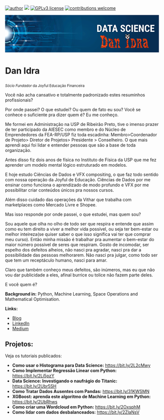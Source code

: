 [![author](https://img.shields.io/badge/author-Dan_Idra-red.svg)](https://www.linkedin.com/in/carlosfab) [![](https://img.shields.io/badge/python-3.7+-blue.svg)](https://www.python.org/downloads/release/python-365/) [![GPLv3 license](https://img.shields.io/badge/License-GPLv3-blue.svg)](http://perso.crans.org/besson/LICENSE.html) [![contributions welcome](https://img.shields.io/badge/contributions-welcome-brightgreen.svg?style=flat)](https://github.com/carlosfab/data_science/issues)

<p align="center">
  <img src="bannerr.png" >
</p>

# Dan Idra
<sub>*Sócio Fundador* da Joyful Educação Financeira</sub>

Você não acha cansativo e totalmente padronizado estes resuminhos profissionais?

Por onde passei? O que estudei? Ou quem de fato eu sou? Você se conhece o suficiente pra dizer quem é? Eu me conheço.

Me formei em Administração na USP de Ribeirão Preto, tive o imenso prazer de ter participado da AIESEC como membro e do Núcleo de Emprendedores da FEA-RP/USP fiz toda escadinha: Membro>Coordenador de Projeto> Diretor de Projetos> Presidente > Conselheiro. O que mais aprendi aqui foi lidar e entender pessoas que são a base de toda organização.

Antes disso fiz dois anos de física no Instituto de Física da USP que me fez aprender um modelo mental lógico estruturado em modelos.

E hoje estudo Ciências de Dados e VFX compositing, o que faz todo sentido com nossa operação da Joyful de Educação. Ciências de Dados por me ensinar como funciona o aprendizado de modo profundo e VFX por me possibilitar criar conteúdos únicos pra nossos cursos.

Além disso cuidado das operações da Vithar que trabalha com marketplaces como Mercado Livre e Shopee.

Mas isso responde por onde passei, o que estudei, mas quem sou?

Sou aquele que olha no olho de todo ser que respira e entende que assim como eu tem direito a viver a melhor vida possível, ou seja ter bem-estar ou melhor inteireza(se quiser saber o que isso significa vai ter que comprar meu curso). Então minha missão é trabalhar pra aumentar o bem-estar do maior número possível de seres que respiram. Gosto de incomodar, ser espelho dos defeitos alheios, não nasci pra agradar, nasci pra dar a possibilidade das pessoas melhorarem. Não nasci pra julgar, como todo ser que tem um receptáculo humano, nasci para amar.

Claro que também conheço meus defeitos, são inúmeros, mas eu que não vou dar publicidade a eles, afinal burrice ou tolice não fazem parte deles.

E você quem é?

**Background in:** Python, Machine Learning, Space Operations and Mathematical Optimisation.

**Links:**
* [Blog](http://sigmoidal.ai)
* [LinkedIn](https://www.linkedin.com/in/carlosfab)
* [Medium](https://www.medium.com)


## Projetos:
Veja os tutoriais publicados:

* **Como usar o Histograma para Data Science:** https://bit.ly/2L2cMwy
* **Como Implementar Regressão Linear com Python:** https://bit.ly/2Li5pzY
* **Data Science: Investigando o naufrágio do Titanic:** https://bit.ly/2Ubr5SH
* **Como Tratar Dados Ausentes com Pandas:** https://bit.ly/31KWSMN
* **XGBoost: aprenda este algoritmo de Machine Learning em Python:** https://bit.ly/2UbRhws
* **Como criar uma Wordcloud em Python:** https://bit.ly/2OxsphM
* **Como lidar com dados desbalanceados:** https://bit.ly/2ZlaNsV
